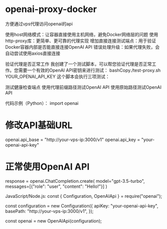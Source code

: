 # openai-proxy-docker
方便通过vps代理访问openai的api

使用host网络模式：让容器直接使用主机网络，避免Docker网络层的问题
使用http-proxy库：更简单、更可靠的代理实现
增加直接连接测试端点：用于验证Docker容器内部是否能直接连接OpenAI API
错误处理升级：如果代理失败，会自动尝试使用axios直接连接

验证代理是否正常工作
我创建了一个测试脚本，可以帮您验证代理是否正常工作。您需要一个有效的OpenAI API密钥来进行测试：
bashCopy./test-proxy.sh YOUR_OPENAI_API_KEY
这个脚本会执行三项测试：

测试健康检查端点
使用代理前缀路径测试OpenAI API
使用原始路径测试OpenAI API

代码示例（Python）：
import openai

# 修改API基础URL
openai.api_base = "http://your-vps-ip:3000/v1"
openai.api_key = "your-openai-api-key"

# 正常使用OpenAI API
response = openai.ChatCompletion.create(
    model="gpt-3.5-turbo",
    messages=[{"role": "user", "content": "Hello!"}]
)


JavaScript/Node.js:
const { Configuration, OpenAIApi } = require("openai");

const configuration = new Configuration({
  apiKey: "your-openai-api-key",
  basePath: "http://your-vps-ip:3000/v1",
});

const openai = new OpenAIApi(configuration);
